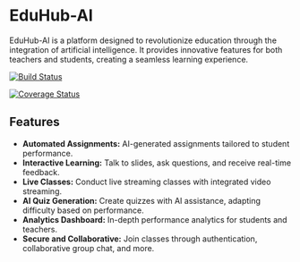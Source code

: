 # EduHub-AI

EduHub-AI is a platform designed to revolutionize education through the integration of artificial intelligence. It provides innovative features for both teachers and students, creating a seamless learning experience.

[![Build Status](https://app.travis-ci.com/superiorsd10/EduHub-AI.svg?token=MYziQR1XZ8drKKC8d3rb&branch=main)](https://app.travis-ci.com/superiorsd10/EduHub-AI)

[![Coverage Status](https://coveralls.io/repos/github/superiorsd10/EduSmart/badge.svg?branch=main)](https://coveralls.io/github/superiorsd10/EduSmart?branch=main)

## Features

- **Automated Assignments:** AI-generated assignments tailored to student performance.
- **Interactive Learning:** Talk to slides, ask questions, and receive real-time feedback.
- **Live Classes:** Conduct live streaming classes with integrated video streaming.
- **AI Quiz Generation:** Create quizzes with AI assistance, adapting difficulty based on performance.
- **Analytics Dashboard:** In-depth performance analytics for students and teachers.
- **Secure and Collaborative:** Join classes through authentication, collaborative group chat, and more.